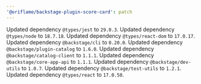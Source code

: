 ```yaml
---
'@oriflame/backstage-plugin-score-card': patch
---
```


Updated dependency `@types/jest` to `29.0.3`.
Updated dependency `@types/node` to `18.7.18`.
Updated dependency `@types/react-dom` to `17.0.17`.
Updated dependency `@backstage/cli` to `0.20.0`.
Updated dependency `@backstage/plugin-catalog` to `1.6.0`.
Updated dependency `@backstage/catalog-client` to `1.1.1`.
Updated dependency `@backstage/core-app-api` to `1.1.1`.
Updated dependency `@backstage/dev-utils` to `1.0.7`.
Updated dependency `@backstage/test-utils` to `1.2.1`.
Updated dependency `@types/react` to `17.0.50`.
